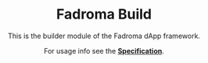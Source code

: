 <div align="center">

# Fadroma Build

This is the builder module of the Fadroma dApp framework.

For usage info see the [**Specification**](./build.spec.ts.md).

</div>
